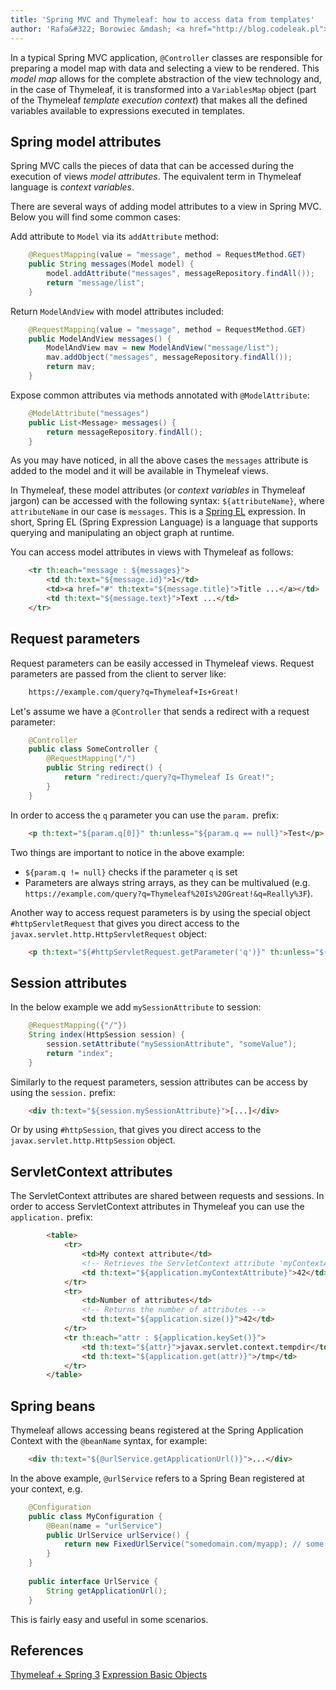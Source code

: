 ```yaml
---
title: 'Spring MVC and Thymeleaf: how to access data from templates'
author: 'Rafa&#322; Borowiec &mdash; <a href="http://blog.codeleak.pl">http://blog.codeleak.pl</a>'
---
```



In a typical Spring MVC application, `@Controller` classes are responsible for preparing a model map with data and selecting a view to be rendered. This _model map_ allows for the complete abstraction of the view technology and, in the case of Thymeleaf, it is transformed into a `VariablesMap` object (part of the Thymeleaf _template execution context_) that makes all the defined variables available to expressions executed in templates.


Spring model attributes
-----------------------

Spring MVC calls the pieces of data that can be accessed during the execution of views _model attributes_. The equivalent term in Thymeleaf language is _context variables_.

There are several ways of adding model attributes to a view in Spring MVC. Below you will find some common cases:

Add attribute to `Model` via its `addAttribute` method:

```java
    @RequestMapping(value = "message", method = RequestMethod.GET)
    public String messages(Model model) {
        model.addAttribute("messages", messageRepository.findAll());
        return "message/list";
    }
```

Return `ModelAndView` with model attributes included:

```java
    @RequestMapping(value = "message", method = RequestMethod.GET)
    public ModelAndView messages() {
        ModelAndView mav = new ModelAndView("message/list");
        mav.addObject("messages", messageRepository.findAll());
        return mav;
    }
```

Expose common attributes via methods annotated with `@ModelAttribute`:

```java
    @ModelAttribute("messages")
    public List<Message> messages() {
        return messageRepository.findAll();
    }
```

As you may have noticed, in all the above cases the `messages` attribute is added to the model and it will be available in Thymeleaf views. 

In Thymeleaf, these model attributes (or _context variables_ in Thymeleaf jargon) can be accessed with the following syntax: `${attributeName}`, where `attributeName` in our case is `messages`. This is a [Spring EL][1] expression. In short, Spring EL (Spring Expression Language) is a language that supports querying and manipulating an object graph at runtime.

You can access model attributes in views with Thymeleaf as follows:

```html
    <tr th:each="message : ${messages}">
        <td th:text="${message.id}">1</td>
        <td><a href="#" th:text="${message.title}">Title ...</a></td>
        <td th:text="${message.text}">Text ...</td>
    </tr>
```


Request parameters
------------------

Request parameters can be easily accessed in Thymeleaf views. Request parameters are passed from the client to server like:

```html
    https://example.com/query?q=Thymeleaf+Is+Great!
```

Let's assume we have a `@Controller` that sends a redirect with a request parameter:

```java
    @Controller
    public class SomeController {
        @RequestMapping("/")
        public String redirect() {
            return "redirect:/query?q=Thymeleaf Is Great!";
        }
    }
```

In order to access the `q` parameter you can use the `param.` prefix:

```html
    <p th:text="${param.q[0]}" th:unless="${param.q == null}">Test</p>
```

Two things are important to notice in the above example: 

 - `${param.q != null}` checks if the parameter `q` is set
 - Parameters are always string arrays, as they can be multivalued (e.g. `https://example.com/query?q=Thymeleaf%20Is%20Great!&q=Really%3F`).

Another way to access request parameters is by using the special object `#httpServletRequest` that gives you direct access to the `javax.servlet.http.HttpServletRequest` object:

```html
    <p th:text="${#httpServletRequest.getParameter('q')}" th:unless="${#httpServletRequest.getParameter('q') == null}">Test</p>
```


Session attributes
------------------

In the below example we add `mySessionAttribute` to session:

```java
    @RequestMapping({"/"})
    String index(HttpSession session) {
        session.setAttribute("mySessionAttribute", "someValue");
        return "index";
    }
```

Similarly to the request parameters, session attributes can be access by using the `session.` prefix:

```html
    <div th:text="${session.mySessionAttribute}">[...]</div>
```

Or by using `#httpSession`, that gives you direct access to the `javax.servlet.http.HttpSession` object.


ServletContext attributes
-------------------------

The ServletContext attributes are shared between requests and sessions. In order to access ServletContext attributes in Thymeleaf you can use the `application.` prefix:

```html
        <table>
            <tr>
                <td>My context attribute</td>
                <!-- Retrieves the ServletContext attribute 'myContextAttribute' -->
                <td th:text="${application.myContextAttribute}">42</td>
            </tr>
            <tr>
                <td>Number of attributes</td>
                <!-- Returns the number of attributes -->
                <td th:text="${application.size()}">42</td>
            </tr>
            <tr th:each="attr : ${application.keySet()}">
                <td th:text="${attr}">javax.servlet.context.tempdir</td>
                <td th:text="${application.get(attr)}">/tmp</td>
            </tr>
        </table>
```


Spring beans
------------

Thymeleaf allows accessing beans registered at the Spring Application Context with the `@beanName` syntax, for example:

```html
    <div th:text="${@urlService.getApplicationUrl()}">...</div> 
```

In the above example, `@urlService` refers to a Spring Bean registered at your context, e.g.

```java
    @Configuration
    public class MyConfiguration {
        @Bean(name = "urlService")
        public UrlService urlService() {
            return new FixedUrlService("somedomain.com/myapp); // some implementation
        }
    }
    
    public interface UrlService {
        String getApplicationUrl();
    }
```

This is fairly easy and useful in some scenarios.


References
----------

[Thymeleaf + Spring 3][2]
[Expression Basic Objects][3]


  [1]: http://docs.spring.io/spring-framework/docs/current/spring-framework-reference/html/expressions.html
  [2]: http://www.thymeleaf.org/doc/html/Thymeleaf-Spring3.html
  [3]: http://www.thymeleaf.org/doc/html/Using-Thymeleaf.html#appendix-a-expression-basic-objects
